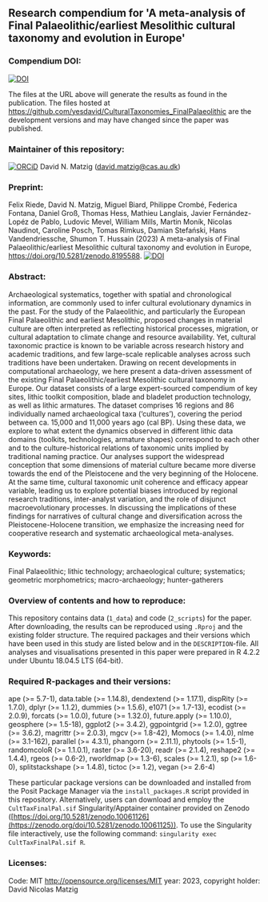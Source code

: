 
## Research compendium for 'A meta-analysis of Final Palaeolithic/earliest Mesolithic cultural taxonomy and evolution in Europe' 

### Compendium DOI:

[![DOI](https://zenodo.org/badge/DOI/10.5281/zenodo.8119719.svg)](https://doi.org/10.5281/zenodo.8119719)

The files at the URL above will generate the results as found in the publication. The files hosted at <https://github.com/yesdavid/CulturalTaxonomies_FinalPalaeolithic> are the development versions and may have changed since the paper was published.

### Maintainer of this repository:

[![ORCiD](https://img.shields.io/badge/ORCiD-0000--0001--7349--5401-green.svg)](http://orcid.org/0000-0001-7349-5401) David N. Matzig (<david.matzig@cas.au.dk>) 

### Preprint:

Felix Riede, David N. Matzig, Miguel Biard, Philippe Crombé, Federica Fontana, Daniel Groß, Thomas Hess, Mathieu Langlais, Javier Fernández-Lopéz de Pablo, Ludovic Mevel, William Mills, Martin Moník, Nicolas Naudinot, Caroline Posch, Tomas Rimkus, Damian Stefański, Hans Vandendriessche, Shumon T. Hussain (2023) A meta-analysis of Final Palaeolithic/earliest Mesolithic cultural taxonomy and evolution in Europe, https://doi.org/10.5281/zenodo.8195588. [![DOI](https://zenodo.org/badge/DOI/10.5281/zenodo.8195588.svg)](https://doi.org/10.5281/zenodo.8195588) 

### Abstract:
Archaeological systematics, together with spatial and chronological information, are commonly used to infer cultural evolutionary dynamics in the past. For the study of the Palaeolithic, and particularly the European Final Palaeolithic and earliest Mesolithic, proposed changes in material culture are often interpreted as reflecting historical processes, migration, or cultural adaptation to climate change and resource availability. Yet, cultural taxonomic practice is known to be variable across research history and academic traditions, and few large-scale replicable analyses across such traditions have been undertaken. Drawing on recent developments in computational archaeology, we here present a data-driven assessment of the existing Final Palaeolithic/earliest Mesolithic cultural taxonomy in Europe. Our dataset consists of a large expert-sourced compendium of key sites, lithic toolkit composition, blade and bladelet production technology, as well as lithic armatures. The dataset comprises 16 regions and 86 individually named archaeological taxa (‘cultures’), covering the period between ca. 15,000 and 11,000 years ago (cal BP). Using these data, we explore to what extent the dynamics observed in different lithic data domains (toolkits, technologies, armature shapes) correspond to each other and to the culture-historical relations of taxonomic units implied by traditional naming practice. Our analyses support the widespread conception that some dimensions of material culture became more diverse towards the end of the Pleistocene and the very beginning of the Holocene. At the same time, cultural taxonomic unit coherence and efficacy appear variable, leading us to explore potential biases introduced by regional research traditions, inter-analyst variation, and the role of disjunct macroevolutionary processes. In discussing the implications of these findings for narratives of cultural change and diversification across the Pleistocene-Holocene transition, we emphasize the increasing need for cooperative research and systematic archaeological meta-analyses.

### Keywords:
Final Palaeolithic; lithic technology; archaeological culture; systematics; geometric morphometrics; macro-archaeology; hunter-gatherers

### Overview of contents and how to reproduce:

This repository contains data (`1_data`) and code (`2_scripts`) for the paper. After downloading, the results can be reproduced using `.Rproj` and the existing folder structure. The required packages and their versions which have been used in this study are listed below and in the `DESCRIPTION`-file. All analyses and visualisations presented in this paper were prepared in R 4.2.2 under Ubuntu 18.04.5 LTS (64-bit).

### Required R-packages and their versions:
ape (>= 5.7-1), data.table (>= 1.14.8), dendextend (>= 1.17.1), dispRity (>= 1.7.0), dplyr (>= 1.1.2), dummies (>= 1.5.6), e1071 (>= 1.7-13), ecodist (>= 2.0.9), forcats (>= 1.0.0), future (>= 1.32.0), future.apply (>= 1.10.0), geosphere (>= 1.5-18), ggplot2 (>= 3.4.2), ggpointgrid (>= 1.2.0), ggtree (>= 3.6.2), magrittr (>= 2.0.3), mgcv (>= 1.8-42), Momocs (>= 1.4.0), nlme (>= 3.1-162), parallel (>= 4.3.1), phangorn (>= 2.11.1), phytools (>= 1.5-1), randomcoloR (>= 1.1.0.1), raster (>= 3.6-20), readr (>= 2.1.4), reshape2 (>= 1.4.4), rgeos (>= 0.6-2), rworldmap (>= 1.3-6), scales (>= 1.2.1), sp (>= 1.6-0), splitstackshape (>= 1.4.8), tictoc (>= 1.2), vegan (>= 2.6-4)

These particular package versions can be downloaded and installed from the Posit Package Manager via the `install_packages.R` script provided in this repository. Alternatively, users can download and employ the `CultTaxFinalPal.sif` Singularity/Apptainer container provided on Zenodo ([https://doi.org/10.5281/zenodo.10061126](https://zenodo.org/doi/10.5281/zenodo.10061125)). To use the Singularity file interactively, use the following command: `singularity exec CultTaxFinalPal.sif R`. 

### Licenses:
Code: MIT <http://opensource.org/licenses/MIT> year: 2023, copyright holder: David Nicolas Matzig


